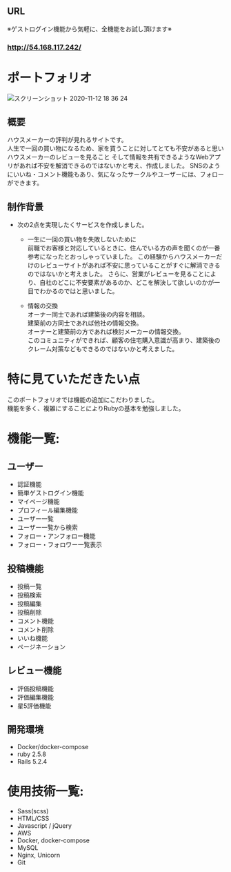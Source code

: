 ## URL
※ゲストログイン機能から気軽に、全機能をお試し頂けます※
### **http://54.168.117.242/**

# ポートフォリオ

![スクリーンショット 2020-11-12 18 36 24](https://user-images.githubusercontent.com/69754020/99384417-b4899e00-2912-11eb-9e2f-f4a231eea7c0.jpg)

## 概要
ハウスメーカーの評判が見れるサイトです。</br>
人生で一回の買い物になるため、家を買うことに対してとても不安があると思いハウスメーカーのレビューを見ること
そして情報を共有できるようなWebアプリがあれば不安を解消できるのではないかと考え、作成しました。
SNSのようにいいね・コメント機能もあり、気になったサークルやユーザーには、フォローができます。

## 制作背景
  - 次の2点を実現したくサービスを作成しました。</br>
    - 一生に一回の買い物を失敗しないために</br>
      前職でお客様と対応しているときに、住んでいる方の声を聞くのが一番参考になったとおっしゃっていました。
      この経験からハウスメーカーだけのレビューサイトがあれば不安に思っていることがすぐに解消できるのではないかと考えました。
      さらに、営業がレビューを見ることにより、自社のどこに不安要素があるのか、どこを解決して欲しいのかが一目でわかるのではと思いました。

    - 情報の交換</br>
      オーナー同士であれば建築後の内容を相談。</br>
      建築前の方同士であれば他社の情報交換。</br>
      オーナーと建築前の方であれば検討メーカーの情報交換。</br>
      このコミュニティができれば、顧客の住宅購入意識が高まり、建築後のクレーム対策などもできるのではないかと考えました。</br>

# 特に見ていただきたい点
このポートフォリオでは機能の追加にこだわりました。</br>
機能を多く、複雑にすることによりRubyの基本を勉強しました。</br>

# 機能一覧:
## ユーザー
- 認証機能
- 簡単ゲストログイン機能
- マイページ機能
- プロフィール編集機能
- ユーザー一覧
- ユーザー一覧から検索
- フォロー・アンフォロー機能
- フォロー・フォロワー一覧表示

## 投稿機能
- 投稿一覧
- 投稿検索
- 投稿編集
- 投稿削除
- コメント機能
- コメント削除
- いいね機能
- ページネーション

## レビュー機能
- 評価投稿機能
- 評価編集機能
- 星5評価機能


## 開発環境
- Docker/docker-compose
- ruby 2.5.8
- Rails 5.2.4

# 使用技術一覧:
- Sass(scss)
- HTML/CSS
- Javascript / jQuery
- AWS
- Docker, docker-compose
- MySQL
- Nginx, Unicorn
- Git












